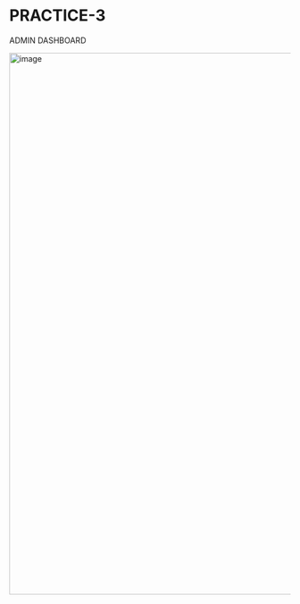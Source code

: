 # PRACTICE-3
ADMIN DASHBOARD

<img width="1912" height="970" alt="image" src="https://github.com/user-attachments/assets/32b4b1f8-30ad-4d8a-802b-e667cfb5e6d8" />

